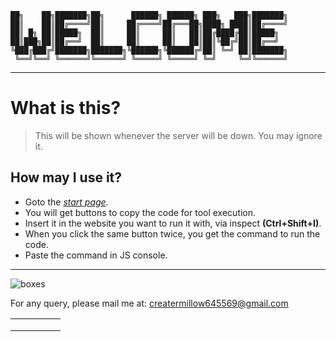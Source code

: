 ````
██╗    ██╗███████╗██╗      ██████╗ ██████╗ ███╗   ███╗███████╗
██║    ██║██╔════╝██║     ██╔════╝██╔═══██╗████╗ ████║██╔════╝
██║ █╗ ██║█████╗  ██║     ██║     ██║   ██║██╔████╔██║█████╗  
██║███╗██║██╔══╝  ██║     ██║     ██║   ██║██║╚██╔╝██║██╔══╝  
╚███╔███╔╝███████╗███████╗╚██████╗╚██████╔╝██║ ╚═╝ ██║███████╗
 ╚══╝╚══╝ ╚══════╝╚══════╝ ╚═════╝ ╚═════╝ ╚═╝     ╚═╝╚══════╝
````
-------------------------------------
# What is this?
> This will be shown whenever the server will be down. You may ignore it.
## How may I use it?
  * Goto the _[start page](https://millow-stack.github.io/alternate/tools/begin.html)._
  * You will get buttons to copy the code for tool execution.
  * Insert it in the website you want to run it with, via inspect __(Ctrl+Shift+I)__.
  * When you click the same button twice, you get the command to run the code.
  * Paste the command in JS console.
-------------------------------------
![boxes](/sources/asset.gif)

For any query, please mail me at: <creatermillow645569@gmail.com>

|   |   |   |   |   |
|:-:|:-:|:-:|:-:|:-:|
|   |   |   |   |   |
|   |   |   |   |   |
|   |   |   |   |   |
